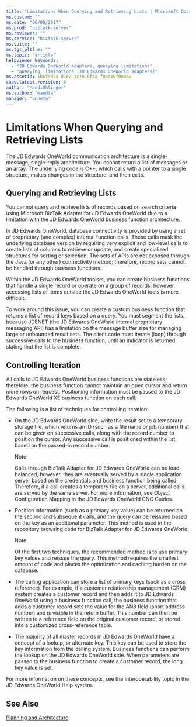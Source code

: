 ```yaml
---
title: "Limitations When Querying and Retrieving Lists | Microsoft Docs"
ms.custom: ""
ms.date: "06/08/2017"
ms.prod: "biztalk-server"
ms.reviewer: ""
ms.service: "biztalk-server"
ms.suite: ""
ms.tgt_pltfrm: ""
ms.topic: "article"
helpviewer_keywords: 
  - "JD Edwards OneWorld adapters, querying limitations"
  - "querying, limitations [JD Edwards OneWorld adapters]"
ms.assetid: 1b6f5d2a-d1e2-4c78-8f4a-f00d10f008b9
caps.latest.revision: 6
author: "MandiOhlinger"
ms.author: "mandia"
manager: "anneta"
---
```

# Limitations When Querying and Retrieving Lists
The JD Edwards OneWorld communication architecture is a single-message, single-reply architecture. You cannot return a list of messages or an array. The underlying code is C++, which calls with a pointer to a single structure, makes changes in the structure, and then exits.  
  
## Querying and Retrieving Lists  
 You cannot query and retrieve lists of records based on search criteria using Microsoft BizTalk Adapter for JD Edwards OneWorld due to a limitation with the JD Edwards OneWorld business function architecture.  
  
 In JD Edwards OneWorld, database connectivity is provided by using a set of proprietary (and complex) internal function calls. These calls mask the underlying database version by requiring very explicit and low-level calls to create lists of columns to retrieve or update, and create specialized structures for sorting or selection. The sets of APIs are not exposed through the Java (or any other) connectivity method; therefore, record sets cannot be handled through business functions.  
  
 Within the JD Edwards OneWorld toolset, you can create business functions that handle a single record or operate on a group of records; however, accessing lists of items outside the JD Edwards OneWorld tools is more difficult.  
  
 To work around this issue, you can create a custom business function that returns a list of record keys based on a query. You must segment the lists, because JDENET (the JD Edwards OneWorld internal proprietary messaging API) has a limitation on the message buffer size for managing large or unbounded result sets. The client code must iterate (loop) through successive calls to the business function, until an indicator is returned stating that the list is complete.  
  
## Controlling Iteration  
 All calls to JD Edwards OneWorld business functions are stateless; therefore, the business function cannot maintain an open cursor and return more rows on request. Positioning information must be passed to the JD Edwards OneWorld XE business function on each call.  
  
 The following is a list of techniques for controlling iteration:  
  
-   On the JD Edwards OneWorld side, write the result set to a temporary storage file, which returns an ID (such as a file name or job number) that can be given on successive calls, along with the record number to position the cursor. Any successive call is positioned within the list based on the passed-in record number.  
  
    > [!NOTE]
    >  Calls through BizTalk Adapter for JD Edwards OneWorld can be load-balanced; however, they are eventually served by a single application server based on the credentials and business function being called. Therefore, if a call creates a temporary file on a server, additional calls are served by the same server. For more information, see Object Configuration Mapping in the JD Edwards OneWorld CNC Guides.  
  
-   Position information (such as a primary key value) can be returned on the second and subsequent calls, and the query can be reissued based on the key as an additional parameter. This method is used in the repository browsing code for BizTalk Adapter for JD Edwards OneWorld.  
  
    > [!NOTE]
    >  Of the first two techniques, the recommended method is to use primary key values and reissue the query. This method requires the smallest amount of code and places the optimization and caching burden on the database.  
  
-   The calling application can store a list of primary keys (such as a cross reference). For example, if a customer relationship management (CRM) system creates a customer record and then adds it to JD Edwards OneWorld using a business function call, the business function that adds a customer record sets the value for the AN8 field (short address number) and is visible in the return buffer. This number can then be written to a reference field on the original customer record, or stored into a customized cross-reference table.  
  
-   The majority of all master records in JD Edwards OneWorld have a concept of a lookup, or alternate key. This key can be used to store the key information from the calling system. Business functions can perform the lookup on the JD Edwards OneWorld side. When parameters are passed to the business function to create a customer record, the long key value is set.  
  
 For more information on these concepts, see the Interoperability topic in the JD Edwards OneWorld Help system.  
  
## See Also  
 [Planning and Architecture](../core/planning-and-architecture17.md)